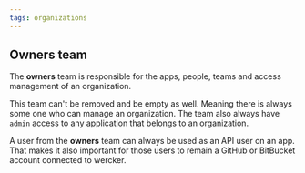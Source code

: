 ```yaml
---
tags: organizations
---
```


## Owners team

The **owners** team is responsible for the apps, people, teams and access management of an organization.

This team can't be removed and be empty as well. Meaning there is always some one who can manage an organization. The team also always have `admin` access to any application that belongs to an organization.

A user from the **owners** team can always be used as an API user on an app.
That makes it also important for those users to remain a GitHub or BitBucket account connected to wercker.
